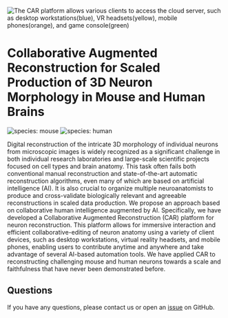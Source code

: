 ![The CAR platform allows various clients to access the cloud server, such as desktop workstations(blue), VR headsets(yellow), mobile phones(orange), and game console(green)](./assets/banner.png)

# Collaborative Augmented Reconstruction for Scaled Production of 3D Neuron Morphology in Mouse and Human Brains

![species: mouse](https://img.shields.io/badge/species-mouse-blue.svg)
![species: human](https://img.shields.io/badge/species-human-green.svg)

Digital reconstruction of the intricate 3D morphology of individual neurons from microscopic images is widely recognized as a significant challenge in both individual research laboratories and large-scale scientific projects focused on cell types and brain anatomy. This task often fails both conventional manual reconstruction and state-of-the-art automatic reconstruction algorithms, even many of which are based on artificial intelligence (AI). It is also crucial to organize multiple neuroanatomists to produce and cross-validate biologically relevant and agreeable reconstructions in scaled data production. We propose an approach based on collaborative human intelligence augmented by AI. Specifically, we have developed a Collaborative Augmented Reconstruction (CAR) platform for neuron reconstruction. This platform allows for immersive interaction and efficient collaborative-editing of neuron anatomy using a variety of client devices, such as desktop workstations, virtual reality headsets, and mobile phones, enabling users to contribute anytime and anywhere and take advantage of several AI-based automation tools. We have applied CAR to reconstructing challenging mouse and human neurons towards a scale and faithfulness that have never been demonstrated before.

## Questions

If you have any questions, please contact us or open an [issue](https://github.com/neu/issues/new) on GitHub.

